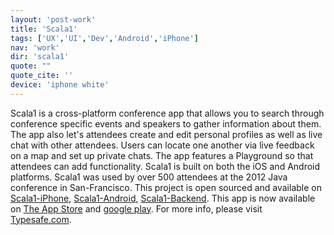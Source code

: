 ```yaml
---
layout: 'post-work'
title: 'Scala1'
tags: ['UX','UI','Dev','Android','iPhone']
nav: 'work'
dir: 'scala1'
quote: ""
quote_cite: ''
device: 'iphone white'
---
```

Scala1 is a cross-platform conference app that allows you to search through conference specific events and speakers to gather information about them. The app also let's attendees create and edit personal profiles as well as live chat with other attendees. Users can locate one another via live feedback on a map and set up private chats. The app features a Playground so that attendees can add functionality. Scala1 is built on both the iOS and Android platforms.
Scala1 was used by over 500 attendees at the 2012 Java conference in San-Francisco. This project is open sourced and available on <a href="https://www.github.com/magneticbear/scalaone_iphone" target="_blank">Scala1-iPhone</a>, <a href="https://www.github.com/magneticbear/scala1_android" target="_blank">Scala1-Android</a>, <a href="https://github.com/tindr/TypesafeCon" target="_blank">Scala1-Backend</a>.
This app is now available on <a href="https://itunes.apple.com/us/app/scala1/id562464417?mt=8&ign-mpt=uo%3D4" target="_blank">The App Store</a> and <a href="https://play.google.com/store/apps/details?id=com.magneticbear.scala1" target="_blank">google play</a>. For more info, please visit <a href="http://www.typesafe.com" target="_blank">Typesafe.com</a>.